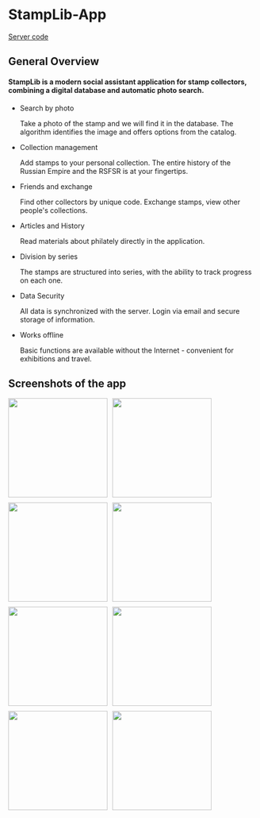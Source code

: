 # StampLib-App

[Server code](https://github.com/porshredbruh/StampLib-server)

## General Overview

#### StampLib is a modern social assistant application for stamp collectors, combining a digital database and automatic photo search.

- Search by photo

  Take a photo of the stamp and we will find it in the database. The algorithm identifies the image and offers options from the catalog.

- Collection management

  Add stamps to your personal collection. The entire history of the Russian Empire and the RSFSR is at your fingertips.

- Friends and exchange

  Find other collectors by unique code. Exchange stamps, view other people's collections.

- Articles and History

  Read materials about philately directly in the application.

- Division by series

  The stamps are structured into series, with the ability to track progress on each one.

- Data Security

  All data is synchronized with the server. Login via email and secure storage of information.

- Works offline

  Basic functions are available without the Internet - convenient for exhibitions and travel.

## Screenshots of the app

<div style="display: flex; flex-wrap: wrap; gap: 10px;">
    <img src="https://i.postimg.cc/VNJ0qSSW/Screenshot-20250612-143131-com-example-stamplib-Main-Activity.jpg" width="200">
    <img src="https://i.postimg.cc/GhrjRjN8/Screenshot-20250612-143140-com-example-stamplib-Article-Details-Activity.jpg" width="200">
    <img src="https://i.postimg.cc/L4ZHStfp/Screenshot-20250612-143205-com-example-stamplib-Ri-Activity.jpg" width="200">
    <img src="https://i.postimg.cc/66VmCTxZ/Screenshot-20250612-143220-com-example-stamplib-Stamps-Activity.jpg" width="200">
    <img src="https://i.postimg.cc/vm9pjzkq/Screenshot-20250612-143238-com-example-stamplib-Stamp-Details-Activity.jpg" width="200">
    <img src="https://i.postimg.cc/cHPTSy3f/Screenshot-20250612-143414-com-example-stamplib-Main-Activity.jpg" width="200">
    <img src="https://i.postimg.cc/G35n4HFj/Screenshot-20250612-143418-com-example-stamplib-Ri-User-Activity.jpg" width="200">
    <img src="https://i.postimg.cc/wvK7Yg2X/Screenshot-20250612-143714-com-example-stamplib-Result-Activity.jpg" width="200">
</div>
